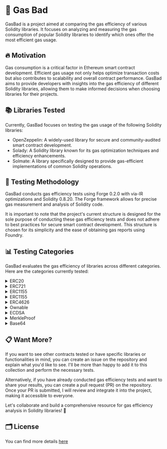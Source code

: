 # 👾 Gas Bad

GasBad is a project aimed at comparing the gas efficiency of various Solidity libraries. It focuses on analyzing and measuring the gas consumption of popular Solidity libraries to identify which ones offer the most efficient gas usage.

## 🔥 Motivation

Gas consumption is a critical factor in Ethereum smart contract development. Efficient gas usage not only helps optimize transaction costs but also contributes to scalability and overall contract performance. GasBad aims to provide developers with insights into the gas efficiency of different Solidity libraries, allowing them to make informed decisions when choosing libraries for their projects.

## 📚 Libraries Tested

Currently, GasBad focuses on testing the gas usage of the following Solidity libraries:

- OpenZeppelin: A widely-used library for secure and community-audited smart contract development.
- Solady: A Solidity library known for its gas optimization techniques and efficiency enhancements.
- Solmate: A library specifically designed to provide gas-efficient implementations of common Solidity operations.

## 🧪 Testing Methodology

GasBad conducts gas efficiency tests using Forge 0.2.0 with via-IR optimizations and Solidity 0.8.20. The Forge framework allows for precise gas measurement and analysis of Solidity code.

It is important to note that the project's current structure is designed for the sole purpose of conducting these gas efficiency tests and does not adhere to best practices for secure smart contract development. This structure is chosen for its simplicity and the ease of obtaining gas reports using Foundry.

## 📊 Testing Categories

GasBad evaluates the gas efficiency of libraries across different categories. Here are the categories currently tested:

<details>
<summary>ERC20</summary>


Gas consumption evaluation of ERC20 token-related operations provided by the tested libraries. By comparing gas usage, developers can make informed decisions about the most efficient library for ERC20 functionality.

**Gas Usage Comparison**:

| Function Name | Solmate | Solady | OpenZeppelin | Gas Efficiency |
|---------------|--------------|-------------|------------------|-----------|
| allowance     | 808          | 768         | 788              | Solady    |
| approve       | 24310        | 24268       | 24387            | Solady    |
| decimals      | 265          | 257         | 262              | Solady    |
| name          | 2901         | 529         | 2823             | Solady    |
| symbol        | 3083         | 738         | 2985             | Solady    |
| totalSupply   | 2321         | 2319        | 2324             | Solady    |
| transfer      | 29567        | 29541       | 29666            | Solady    |
| transferFrom  | 20234        | 20021       | 21828            | Solady    |

**Gas Efficiency Comparison (%)**:

| Function Name | Solmate vs Solady (%) | Solmate vs OpenZeppelin (%) | Solady vs OpenZeppelin (%) |
|---------------|--------------------------------|---------------------------------------|--------------------------------------|
| allowance     | 5.21                           | 2.67                                  | -2.55                                |
| approve       | -0.17                          | -0.34                                 | -0.70                                |
| decimals      | 3.02                           | 1.15                                  | -1.53                                |
| name          | 448.40                         | 2.69                                  | -93.73                               |
| symbol        | 317.98                         | 3.31                                  | -91.76                               |
| totalSupply   | 0.09                           | -0.15                                 | -0.23                                |
| transfer      | 0.09                           | -0.08                                 | -0.32                                |
| transferFrom  | 1.06                           | -7.20                                 | -7.49                                |


</details>

<details>
<summary>ERC721</summary>

Gas consumption evaluation of ERC721 token-related operations provided by the tested libraries. By comparing gas usage, developers can make informed decisions about the most efficient library for ERC721 functionality.

**Gas Usage Comparison**:

| Function Name   | Solmate | Solady | OpenZeppelin | Gas Efficiency |
|-----------------|---------|--------|--------------|----------------|
| approve         | 22667   | 22444  | 23030        | Solady         |
| balanceOf       | 2663    | 2618   | 2663         | Solady         |
| burn            | 4234    | 4181   | 4511         | Solady         |
| getApproved     | 412     | 545    | 699          | Solmate        |
| isApprovedForAll| 2915    | 2807   | 2915         | Solady         |
| mint            | 46894   | 46678  | 47149        | Solady         |
| name            | 2928    | 549    | 565          | Solady         |
| setApprovalForAll| 24602  | 24477  | 24626        | Solady         |
| symbol          | 3134    | 747    | 768          | Solady         |
| tokenURI        | 850     | 835    | 850          | Solady         |
| transferFrom    | 22515   | 20319  | 23352        | Solady         |

**Gas Efficiency Comparison (%)**:

| Function Name   | Solmate vs Solady (%) | Solmate vs OpenZeppelin (%) | Solady vs OpenZeppelin (%) |
|-----------------|----------------------|-----------------------------|----------------------------|
| approve         | 0.97                 | -1.74                       | -2.70                      |
| balanceOf       | 1.98                 | 0.00                         | -1.88                      |
| burn            | 1.32                 | -6.68                       | -8.41                      |
| getApproved     | -24.22               | -41.15                      | -33.57                     |
| isApprovedForAll| 3.90                 | 0.00                         | -3.90                      |
| mint            | 0.38                 | -0.07                       | -0.48                      |
| name            | 81.54                | 81.35                       | 0.23                       |
| setApprovalForAll| 0.54                | -0.97                       | -1.30                      |
| symbol          | 76.02                | 75.82                       | -0.26                      |
| tokenURI        | 1.80                 | 0.00                         | -1.80                      |
| transferFrom    | 9.87                 | -13.10                      | -23.80                     |

</details>

<details>
<summary>ERC1155</summary>

TODO

</details>

<details>
<summary>ERC1155</summary>

TODO

</details>

<details>
<summary>ERC4626</summary>

TODO

</details>

<details>
<summary>Ownable</summary>

TODO

</details>

<details>
<summary>ECDSA</summary>

TODO

</details>

<details>
<summary>MerkleProof</summary>

TODO

</details>

<details>
<summary>Base64</summary>

TODO

</details>

## 📋 Want More?
If you want to see other contracts tested or have specific libraries or functionalities in mind, you can create an issue on the repository and explain what you'd like to see. I'll be more than happy to add it to this collection and perform the necessary tests.

Alternatively, if you have already conducted gas efficiency tests and want to share your results, you can create a pull request (PR) on the repository. Once your PR is submitted, I will review and integrate it into the project, making it accessible to everyone.

Let's collaborate and build a comprehensive resource for gas efficiency analysis in Solidity libraries! 🚀

## 🗂️ License
You can find more details [here](./LICENSE.md)